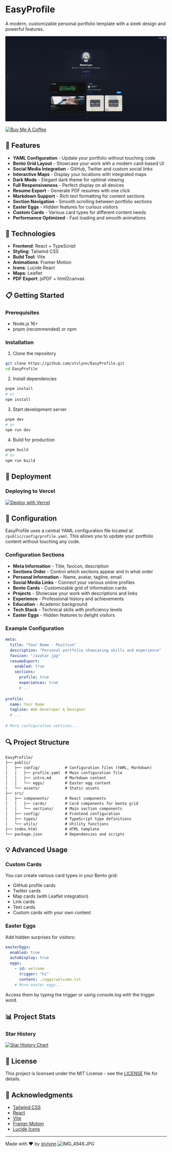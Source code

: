 # EasyProfile

A modern, customizable personal portfolio template with a sleek design and powerful features.

![EasyProfile](img/profile.png)

[![Buy Me A Coffee](https://img.shields.io/badge/Buy%20Me%20A%20Coffee-Support%20Me-yellow?style=flat-square&logo=buy-me-a-coffee)](https://buymeacoffee.com/stvlynn)


## 🌟 Features

- **YAML Configuration** - Update your portfolio without touching code
- **Bento Grid Layout** - Showcase your work with a modern card-based UI
- **Social Media Integration** - GitHub, Twitter and custom social links
- **Interactive Maps** - Display your locations with integrated maps
- **Dark Mode** - Elegant dark theme for optimal viewing
- **Full Responsiveness** - Perfect display on all devices
- **Resume Export** - Generate PDF resumes with one click
- **Markdown Support** - Rich text formatting for content sections
- **Section Navigation** - Smooth scrolling between portfolio sections
- **Easter Eggs** - Hidden features for curious visitors
- **Custom Cards** - Various card types for different content needs
- **Performance Optimized** - Fast loading and smooth animations

## 🚀 Technologies

- **Frontend**: React + TypeScript
- **Styling**: Tailwind CSS
- **Build Tool**: Vite
- **Animations**: Framer Motion
- **Icons**: Lucide React
- **Maps**: Leaflet
- **PDF Export**: jsPDF + html2canvas

## 📋 Getting Started

### Prerequisites

- Node.js 16+
- pnpm (recommended) or npm

### Installation

1. Clone the repository
```bash
git clone https://github.com/stvlynn/EasyProfile.git
cd EasyProfile
```

2. Install dependencies
```bash
pnpm install
# or
npm install
```

3. Start development server
```bash
pnpm dev
# or
npm run dev
```

4. Build for production
```bash
pnpm build
# or
npm run build
```

## 🚀 Deployment

### Deploying to Vercel


[![Deploy with Vercel](https://vercel.com/button)](https://vercel.com/new/clone?repository-url=https%3A%2F%2Fgithub.com%2Fstvlynn%2FEasyProfile)



## 🔧 Configuration

EasyProfile uses a central YAML configuration file located at `/public/config/profile.yaml`. This allows you to update your portfolio content without touching any code.

### Configuration Sections

- **Meta Information** - Title, favicon, description
- **Sections Order** - Control which sections appear and in what order
- **Personal Information** - Name, avatar, tagline, email
- **Social Media Links** - Connect your various online profiles
- **Bento Cards** - Customizable grid of information cards
- **Projects** - Showcase your work with descriptions and links
- **Experience** - Professional history and achievements
- **Education** - Academic background
- **Tech Stack** - Technical skills with proficiency levels
- **Easter Eggs** - Hidden features to delight visitors

### Example Configuration

```yaml
meta:
  title: "Your Name - Position"
  description: "Personal portfolio showcasing skills and experience"
  favicon: "/avatar.jpg"
  resumeExport:
    enabled: true
    sections:
      profile: true
      experiences: true
      # ...

profile:
  name: Your Name
  tagline: Web Developer & Designer
  # ...

# More configuration sections...
```

## 🔍 Project Structure

```
EasyProfile/
├── public/
│   ├── config/           # Configuration files (YAML, Markdown)
│   │   ├── profile.yaml  # Main configuration file
│   │   ├── intro.md      # Markdown content
│   │   └── eggs/         # Easter egg content
│   └── assets/           # Static assets
├── src/
│   ├── components/       # React components
│   │   ├── cards/        # Card components for bento grid
│   │   └── sections/     # Main section components
│   ├── config/           # Frontend configuration
│   ├── types/            # TypeScript type definitions
│   └── utils/            # Utility functions
├── index.html            # HTML template
└── package.json          # Dependencies and scripts
```

## 💡 Advanced Usage

### Custom Cards

You can create various card types in your Bento grid:

- GitHub profile cards
- Twitter cards
- Map cards (with Leaflet integration)
- Link cards
- Text cards
- Custom cards with your own content

### Easter Eggs

Add hidden surprises for visitors:

```yaml
easterEggs:
  enabled: true
  autoDisplay: true
  eggs:
    - id: welcome
      trigger: "hi"
      content: ./eggs/welcome.txt
    # More easter eggs...
```

Access them by typing the trigger or using console.log with the trigger word.

## 📊 Project Stats

### Star History

[![Star History Chart](https://api.star-history.com/svg?repos=stvlynn/EasyProfile&type=Date)](https://star-history.com/#stvlynn/EasyProfile&Date)

## 📝 License

This project is licensed under the MIT License - see the [LICENSE](LICENSE) file for details.

## 🙏 Acknowledgments

- [Tailwind CSS](https://tailwindcss.com/)
- [React](https://reactjs.org/)
- [Vite](https://vitejs.dev/)
- [Framer Motion](https://www.framer.com/motion/)
- [Lucide Icons](https://lucide.dev/)

---

Made with ❤️ by [stvlynn](https://github.com/stvlynn)
![IMG_4946.JPG](https://s2.loli.net/2025/02/27/eXHgWGYf9wtvky1.jpg)

